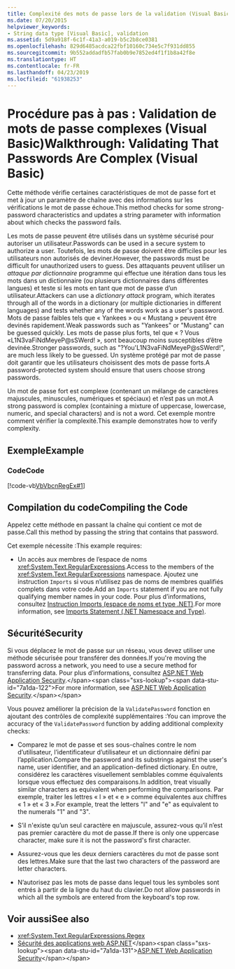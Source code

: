 ```yaml
---
title: Complexité des mots de passe lors de la validation (Visual Basic)
ms.date: 07/20/2015
helpviewer_keywords:
- String data type [Visual Basic], validation
ms.assetid: 5d9a918f-6c1f-41a3-a019-b5c2b8ce0381
ms.openlocfilehash: 829d6485acdca22fbf10160c734e5c7f931dd855
ms.sourcegitcommit: 9b552addadfb57fab0b9e7852ed4f1f1b8a42f8e
ms.translationtype: HT
ms.contentlocale: fr-FR
ms.lasthandoff: 04/23/2019
ms.locfileid: "61938253"
---
```

# <a name="walkthrough-validating-that-passwords-are-complex-visual-basic"></a><span data-ttu-id="7a1da-102">Procédure pas à pas : Validation de mots de passe complexes (Visual Basic)</span><span class="sxs-lookup"><span data-stu-id="7a1da-102">Walkthrough: Validating That Passwords Are Complex (Visual Basic)</span></span>
<span data-ttu-id="7a1da-103">Cette méthode vérifie certaines caractéristiques de mot de passe fort et met à jour un paramètre de chaîne avec des informations sur les vérifications le mot de passe échoue.</span><span class="sxs-lookup"><span data-stu-id="7a1da-103">This method checks for some strong-password characteristics and updates a string parameter with information about which checks the password fails.</span></span>  
  
 <span data-ttu-id="7a1da-104">Les mots de passe peuvent être utilisés dans un système sécurisé pour autoriser un utilisateur.</span><span class="sxs-lookup"><span data-stu-id="7a1da-104">Passwords can be used in a secure system to authorize a user.</span></span> <span data-ttu-id="7a1da-105">Toutefois, les mots de passe doivent être difficiles pour les utilisateurs non autorisés de deviner.</span><span class="sxs-lookup"><span data-stu-id="7a1da-105">However, the passwords must be difficult for unauthorized users to guess.</span></span> <span data-ttu-id="7a1da-106">Des attaquants peuvent utiliser un *attaque par dictionnaire* programme qui effectue une itération dans tous les mots dans un dictionnaire (ou plusieurs dictionnaires dans différentes langues) et teste si les mots en tant que mot de passe d’un utilisateur.</span><span class="sxs-lookup"><span data-stu-id="7a1da-106">Attackers can use a *dictionary attack* program, which iterates through all of the words in a dictionary (or multiple dictionaries in different languages) and tests whether any of the words work as a user's password.</span></span> <span data-ttu-id="7a1da-107">Mots de passe faibles tels que « Yankees » ou « Mustang » peuvent être devinés rapidement.</span><span class="sxs-lookup"><span data-stu-id="7a1da-107">Weak passwords such as "Yankees" or "Mustang" can be guessed quickly.</span></span> <span data-ttu-id="7a1da-108">Les mots de passe plus forts, tel que « ? Vous «L1N3vaFiNdMeyeP@sSWerd! », sont beaucoup moins susceptibles d’être devinée.</span><span class="sxs-lookup"><span data-stu-id="7a1da-108">Stronger passwords, such as "?You'L1N3vaFiNdMeyeP@sSWerd!", are much less likely to be guessed.</span></span> <span data-ttu-id="7a1da-109">Un système protégé par mot de passe doit garantir que les utilisateurs choisissent des mots de passe forts.</span><span class="sxs-lookup"><span data-stu-id="7a1da-109">A password-protected system should ensure that users choose strong passwords.</span></span>  
  
 <span data-ttu-id="7a1da-110">Un mot de passe fort est complexe (contenant un mélange de caractères majuscules, minuscules, numériques et spéciaux) et n’est pas un mot.</span><span class="sxs-lookup"><span data-stu-id="7a1da-110">A strong password is complex (containing a mixture of uppercase, lowercase, numeric, and special characters) and is not a word.</span></span> <span data-ttu-id="7a1da-111">Cet exemple montre comment vérifier la complexité.</span><span class="sxs-lookup"><span data-stu-id="7a1da-111">This example demonstrates how to verify complexity.</span></span>  
  
## <a name="example"></a><span data-ttu-id="7a1da-112">Exemple</span><span class="sxs-lookup"><span data-stu-id="7a1da-112">Example</span></span>  
  
### <a name="code"></a><span data-ttu-id="7a1da-113">Code</span><span class="sxs-lookup"><span data-stu-id="7a1da-113">Code</span></span>  
 [!code-vb[VbVbcnRegEx#1](~/samples/snippets/visualbasic/VS_Snippets_VBCSharp/VbVbcnRegEx/VB/Class1.vb#1)]  
  
## <a name="compiling-the-code"></a><span data-ttu-id="7a1da-114">Compilation du code</span><span class="sxs-lookup"><span data-stu-id="7a1da-114">Compiling the Code</span></span>  
 <span data-ttu-id="7a1da-115">Appelez cette méthode en passant la chaîne qui contient ce mot de passe.</span><span class="sxs-lookup"><span data-stu-id="7a1da-115">Call this method by passing the string that contains that password.</span></span>  
  
 <span data-ttu-id="7a1da-116">Cet exemple nécessite :</span><span class="sxs-lookup"><span data-stu-id="7a1da-116">This example requires:</span></span>  
  
- <span data-ttu-id="7a1da-117">Un accès aux membres de l’espace de noms <xref:System.Text.RegularExpressions>.</span><span class="sxs-lookup"><span data-stu-id="7a1da-117">Access to the members of the <xref:System.Text.RegularExpressions> namespace.</span></span> <span data-ttu-id="7a1da-118">Ajoutez une instruction `Imports` si vous n’utilisez pas de noms de membres qualifiés complets dans votre code.</span><span class="sxs-lookup"><span data-stu-id="7a1da-118">Add an `Imports` statement if you are not fully qualifying member names in your code.</span></span> <span data-ttu-id="7a1da-119">Pour plus d’informations, consultez [Instruction Imports (espace de noms et type .NET)](../../../../visual-basic/language-reference/statements/imports-statement-net-namespace-and-type.md).</span><span class="sxs-lookup"><span data-stu-id="7a1da-119">For more information, see [Imports Statement (.NET Namespace and Type)](../../../../visual-basic/language-reference/statements/imports-statement-net-namespace-and-type.md).</span></span>  
  
## <a name="security"></a><span data-ttu-id="7a1da-120">Sécurité</span><span class="sxs-lookup"><span data-stu-id="7a1da-120">Security</span></span>  
 <span data-ttu-id="7a1da-121">Si vous déplacez le mot de passe sur un réseau, vous devez utiliser une méthode sécurisée pour transférer des données.</span><span class="sxs-lookup"><span data-stu-id="7a1da-121">If you're moving the password across a network, you need to use a secure method for transferring data.</span></span> <span data-ttu-id="7a1da-122">Pour plus d’informations, consultez [ASP.NET Web Application Security](https://docs.microsoft.com/previous-versions/aspnet/330a99hc(v=vs.100)).</span><span class="sxs-lookup"><span data-stu-id="7a1da-122">For more information, see [ASP.NET Web Application Security](https://docs.microsoft.com/previous-versions/aspnet/330a99hc(v=vs.100)).</span></span>
  
 <span data-ttu-id="7a1da-123">Vous pouvez améliorer la précision de la `ValidatePassword` fonction en ajoutant des contrôles de complexité supplémentaires :</span><span class="sxs-lookup"><span data-stu-id="7a1da-123">You can improve the accuracy of the `ValidatePassword` function by adding additional complexity checks:</span></span>  
  
- <span data-ttu-id="7a1da-124">Comparez le mot de passe et ses sous-chaînes contre le nom d’utilisateur, l’identificateur d’utilisateur et un dictionnaire défini par l’application.</span><span class="sxs-lookup"><span data-stu-id="7a1da-124">Compare the password and its substrings against the user's name, user identifier, and an application-defined dictionary.</span></span> <span data-ttu-id="7a1da-125">En outre, considérez les caractères visuellement semblables comme équivalents lorsque vous effectuez des comparaisons.</span><span class="sxs-lookup"><span data-stu-id="7a1da-125">In addition, treat visually similar characters as equivalent when performing the comparisons.</span></span> <span data-ttu-id="7a1da-126">Par exemple, traiter les lettres « l » et « e » comme équivalentes aux chiffres « 1 » et « 3 ».</span><span class="sxs-lookup"><span data-stu-id="7a1da-126">For example, treat the letters "l" and "e" as equivalent to the numerals "1" and "3".</span></span>  
  
- <span data-ttu-id="7a1da-127">S’il n'existe qu’un seul caractère en majuscule, assurez-vous qu’il n’est pas premier caractère du mot de passe.</span><span class="sxs-lookup"><span data-stu-id="7a1da-127">If there is only one uppercase character, make sure it is not the password's first character.</span></span>  
  
- <span data-ttu-id="7a1da-128">Assurez-vous que les deux derniers caractères du mot de passe sont des lettres.</span><span class="sxs-lookup"><span data-stu-id="7a1da-128">Make sure that the last two characters of the password are letter characters.</span></span>  
  
- <span data-ttu-id="7a1da-129">N’autorisez pas les mots de passe dans lequel tous les symboles sont entrés à partir de la ligne du haut du clavier.</span><span class="sxs-lookup"><span data-stu-id="7a1da-129">Do not allow passwords in which all the symbols are entered from the keyboard's top row.</span></span>  
  
## <a name="see-also"></a><span data-ttu-id="7a1da-130">Voir aussi</span><span class="sxs-lookup"><span data-stu-id="7a1da-130">See also</span></span>

- <xref:System.Text.RegularExpressions.Regex>
- <span data-ttu-id="7a1da-131">[Sécurité des applications web ASP.NET](https://docs.microsoft.com/previous-versions/aspnet/330a99hc(v=vs.100))</span><span class="sxs-lookup"><span data-stu-id="7a1da-131">[ASP.NET Web Application Security](https://docs.microsoft.com/previous-versions/aspnet/330a99hc(v=vs.100))</span></span>
